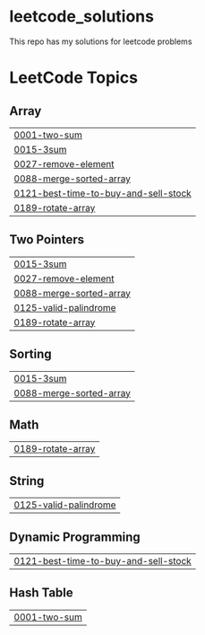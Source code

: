 # leetcode_solutions
This repo has my solutions for leetcode problems

<!---LeetCode Topics Start-->
# LeetCode Topics
## Array
|  |
| ------- |
| [0001-two-sum](https://github.com/shivanesh1495/leetcode_solutions/tree/master/0001-two-sum) |
| [0015-3sum](https://github.com/shivanesh1495/leetcode_solutions/tree/master/0015-3sum) |
| [0027-remove-element](https://github.com/shivanesh1495/leetcode_solutions/tree/master/0027-remove-element) |
| [0088-merge-sorted-array](https://github.com/shivanesh1495/leetcode_solutions/tree/master/0088-merge-sorted-array) |
| [0121-best-time-to-buy-and-sell-stock](https://github.com/shivanesh1495/leetcode_solutions/tree/master/0121-best-time-to-buy-and-sell-stock) |
| [0189-rotate-array](https://github.com/shivanesh1495/leetcode_solutions/tree/master/0189-rotate-array) |
## Two Pointers
|  |
| ------- |
| [0015-3sum](https://github.com/shivanesh1495/leetcode_solutions/tree/master/0015-3sum) |
| [0027-remove-element](https://github.com/shivanesh1495/leetcode_solutions/tree/master/0027-remove-element) |
| [0088-merge-sorted-array](https://github.com/shivanesh1495/leetcode_solutions/tree/master/0088-merge-sorted-array) |
| [0125-valid-palindrome](https://github.com/shivanesh1495/leetcode_solutions/tree/master/0125-valid-palindrome) |
| [0189-rotate-array](https://github.com/shivanesh1495/leetcode_solutions/tree/master/0189-rotate-array) |
## Sorting
|  |
| ------- |
| [0015-3sum](https://github.com/shivanesh1495/leetcode_solutions/tree/master/0015-3sum) |
| [0088-merge-sorted-array](https://github.com/shivanesh1495/leetcode_solutions/tree/master/0088-merge-sorted-array) |
## Math
|  |
| ------- |
| [0189-rotate-array](https://github.com/shivanesh1495/leetcode_solutions/tree/master/0189-rotate-array) |
## String
|  |
| ------- |
| [0125-valid-palindrome](https://github.com/shivanesh1495/leetcode_solutions/tree/master/0125-valid-palindrome) |
## Dynamic Programming
|  |
| ------- |
| [0121-best-time-to-buy-and-sell-stock](https://github.com/shivanesh1495/leetcode_solutions/tree/master/0121-best-time-to-buy-and-sell-stock) |
## Hash Table
|  |
| ------- |
| [0001-two-sum](https://github.com/shivanesh1495/leetcode_solutions/tree/master/0001-two-sum) |
<!---LeetCode Topics End-->